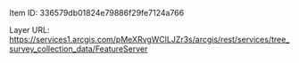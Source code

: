 Item ID:
336579db01824e79886f29fe7124a766

Layer URL:
https://services1.arcgis.com/pMeXRvgWClLJZr3s/arcgis/rest/services/tree_survey_collection_data/FeatureServer
